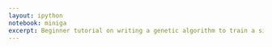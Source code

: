 ```yaml
---
layout: ipython
notebook: miniga
excerpt: Beginner tutorial on writing a genetic algorithm to train a simple 2-layer feed-forward neural network. (Ok, I admit it, the "15 lines" is a gimmick)
---
```

